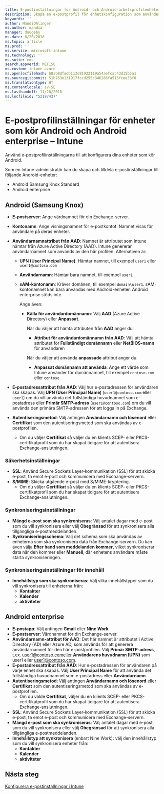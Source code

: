 ```yaml
---
title: E-postinställningar för Android- och Android-arbetsprofilenheter i Microsoft Intune – Azure | Microsoft Docs
description: Skapa en e-postprofil för enhetskonfiguration som använder Exchange-servrar och hämtar attribut från Azure Active Directory. Du kan även aktivera SSL eller SMIME, autentisera användare med certifikat eller användarnamn/lösenord och synkronisera e-post och scheman på Android- och Android-arbetsprofilenheter med hjälp av Microsoft Intune.
keywords: ''
author: MandiOhlinger
ms.author: mandia
manager: dougeby
ms.date: 6/20/2018
ms.topic: article
ms.prod: ''
ms.service: microsoft-intune
ms.technology: ''
ms.suite: ems
search.appverid: MET150
ms.custom: intune-azure
ms.openlocfilehash: b8ab8dfadb113d81922119a54aefcac43d15b5a1
ms.sourcegitcommit: 51b763e131917fccd255c346286fa515fcee33f0
ms.translationtype: HT
ms.contentlocale: sv-SE
ms.lasthandoff: 11/20/2018
ms.locfileid: "52187437"
---
```

# <a name="email-profile-settings-for-devices-running-android-and-android-enterprise---intune"></a>E-postprofilinställningar för enheter som kör Android och Android enterprise – Intune

Använd e-postprofilinställningarna till att konfigurera dina enheter som kör Android.

Som en Intune-administratör kan du skapa och tilldela e-postinställningar till följande Android-enheter:

- Android Samsung Knox Standard
- Android enterprise

## <a name="android-samsung-knox"></a>Android (Samsung Knox)

- **E-postserver**: Ange värdnamnet för din Exchange-server.
- **Kontonamn**: Ange visningsnamnet för e-postkontot. Namnet visas för användare på deras enheter.
- **Användarnamnattribut från AAD**: Namnet är attributet som Intune hämtar från Azure Active Directory (AAD). Intune genererar användarnamnet som används av den här profilen. Alternativen är:
  - **UPN (User Principal Name)**: Hämtar namnet, till exempel `user1` eller `user1@contoso.com`
  - **Användarnamn**: Hämtar bara namnet, till exempel `user1`
  - **sAM-kontonamn**: Kräver domänen, till exempel `domain\user1`. sAM-kontonamnet kan bara användas med Android-enheter. Android enterprise stöds inte.

    Ange även:  
    - **Källa för användardomännamn**: Välj **AAD** (Azure Active Directory) eller **Anpassat**.

      När du väljer att hämta attributen från **AAD** anger du:
      - **Attribut för användardomännamn från AAD**: Välj att hämta attributet för **Fullständigt domännamn** eller **NetBIOS-namn** för användaren

      När du väljer att använda **anpassade** attribut anger du:
      - **Anpassat domännamn att använda**: Ange ett värde som Intune använder för domännamnet, till exempel `contoso.com` eller `contoso`

- **E-postadressattribut från AAD**: Välj hur e-postadressen för användaren ska skapas. Välj **UPN (User Principal Name)** (`user1@contoso.com` eller `user1`) om du vill använda det fullständiga huvudnamnet som e-postadress eller **Primär SMTP-adress** (`user1@contoso.com`) om du vill använda den primära SMTP-adressen för att logga in på Exchange.

- **Autentiseringsmetod**: Välj antingen **Användarnamn och lösenord** eller **Certifikat** som den autentiseringsmetod som ska användas av e-postprofilen.
  - Om du väljer **Certifikat** så väljer du en klients SCEP- eller PKCS-certifikatprofil som du har skapat tidigare för att autentisera Exchange-anslutningen.

### <a name="security-settings"></a>Säkerhetsinställningar

- **SSL**: Använd Secure Sockets Layer-kommunikation (SSL) för att skicka e-post, ta emot e-post och kommunicera med Exchange-servern.
- **S/MIME**: Skicka utgående e-post med S/MIME-kryptering.
  - Om du väljer **Certifikat** så väljer du en klients SCEP- eller PKCS-certifikatprofil som du har skapat tidigare för att autentisera Exchange-anslutningen.

### <a name="synchronization-settings"></a>Synkroniseringsinställningar

- **Mängd e-post som ska synkroniseras**: Välj antalet dagar med e-post som du vill synkronisera eller välj **Obegränsad** för att synkronisera alla tillgängliga e-postmeddelanden.
- **Synkroniseringsschema**: Välj det schema som ska användas av enheterna som ska synkronisera data från Exchange-servern. Du kan även välja **Efter hand som meddelanden kommer**, vilket synkroniserar data när den kommer eller **Manuell**, där enhetens användare måste starta synkroniseringen.

### <a name="content-sync-settings"></a>Synkroniseringsinställningar för innehåll

- **Innehållstyp som ska synkroniseras**: Välj vilka innehållstyper som du vill synkronisera till enheterna från:
  - **Kontakter**
  - **Kalender**
  - **aktiviteter**

## <a name="android-enterprise"></a>Android enterprise

- **E-postapp**: Välj antingen **Gmail** eller **Nine Work**
- **E-postserver**: Värdnamnet för din Exchange-server.
- **Användarnamn-attribut för AAD**: Det här namnet är attributet i Active Directory (AD) eller Azure AD, som används för att generera användarnamnet för den här e-postprofilen. Välj **Primär SMTP-adress**, t.ex. user1@contoso.comeller **Användarens huvudnamn (UPN)** som user1 eller user1@contoso.com.
- **E-postadressattribut från AAD**: Hur e-postadressen för användaren på varje enhet ska skapas. Välj **User Principal Name** för att använda det fullständiga huvudnamnet som e-postadress eller **Användarnamn**.
- **Autentiseringsmetod**: Välj antingen **Användarnamn och lösenord** eller **Certifikat** som den autentiseringsmetod som ska användas av e-postprofilen.
  - Om du valde **Certifikat**, väljer du en klients SCEP- eller PKCS-certifikatprofil som du har skapat tidigare för att autentisera Exchange-anslutningen.
- **SSL**: Använd Secure Sockets Layer-kommunikation (SSL) för att skicka e-post, ta emot e-post och kommunicera med Exchange-servern.
- **Mängd e-post som ska synkroniseras**: Välj antalet dagar med e-post som du vill synkronisera eller välj **Obegränsad** för att synkronisera alla tillgängliga e-postmeddelanden.
- **Innehållstyp att synkronisera** (enbart Nine Work): välj den innehållstyp som du vill synkronisera enheter från:
  - **Kontakter**
  - **Kalender**
  - **aktiviteter**

## <a name="next-steps"></a>Nästa steg
[Konfigurera e-postinställningar i Intune](email-settings-configure.md)

